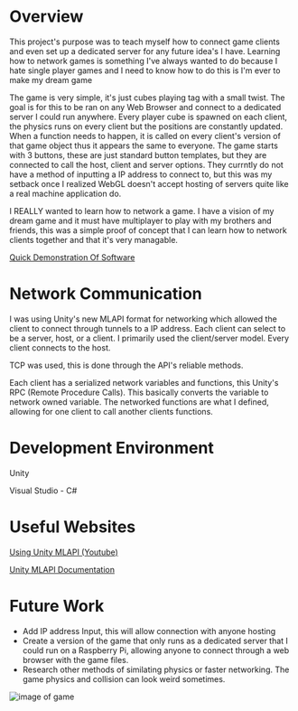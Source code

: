 # Overview

This project's purpose was to teach myself how to connect game clients and even set up a dedicated server for any future idea's I have.
Learning how to network games is something I've always wanted to do because I hate single player games and I need to know how to do this is I'm ever to make my dream game

The game is very simple, it's just cubes playing tag with a small twist. The goal is for this to be ran on any Web Browser and connect to a dedicated server I could run anywhere. Every player cube is spawned on each client, the physics runs on every client but the positions are constantly updated.  When a function needs to happen, it is called on every client's version of that game object thus it appears the same to everyone. The game starts with 3 buttons, these are just standard button templates, but they are connected to call the host, client and server options. They currntly do not have a method of inputting a IP address to connect to, but this was my setback once I realized WebGL doesn't accept hosting of servers quite like a real machine application do.

I REALLY wanted to learn how to network a game. I have a vision of my dream game and it must have multiplayer to play with my brothers and friends, this was a simple proof of concept that I can learn how to network clients together and that it's very managable.

[Quick Demonstration Of Software](https://youtu.be/9gI1GtWZBRg)

# Network Communication

I was using Unity's new MLAPI format for networking which allowed the client to connect through tunnels to a IP address. Each client can select to be a server, host, or a client. I primarily used the client/server model. Every client connects to the host.

TCP was used, this is done through the API's reliable methods. 

Each client has a serialized network variables and functions, this Unity's RPC (Remote Procedure Calls). This basically converts the variable to network owned variable. The networked functions are what I defined, allowing for one client to call another clients functions.

# Development Environment

Unity

Visual Studio - C#

# Useful Websites

[Using Unity MLAPI (Youtube)](https://www.youtube.com/watch?v=qJMXv5J4wf4&list=PLbxeTux6kwSAseRmJeCyvkANHsI16PoM6&index=1)

[Unity MLAPI Documentation](https://docs-multiplayer.unity3d.com/docs/getting-started/about/index.html)

# Future Work

* Add IP address Input, this will allow connection with anyone hosting
* Create a version of the game that only runs as a dedicated server that I could run on a Raspberry Pi, allowing anyone to connect through a web browser with the game files.
* Research other methods of similating physics or faster networking. The game physics and collision can look weird sometimes. 

![image of game](https://github.com/KoddakJrell/Networking/blob/main/Screenshot%20(318).png)

